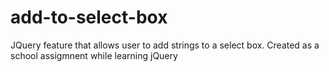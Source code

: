 # add-to-select-box
JQuery feature that allows user to add strings to a select box. Created as a school assigmnent while learning jQuery
